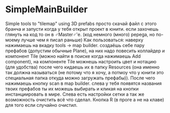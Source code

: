 # SimpleMainBuilder
Simple tools to "tilemap" using 3D prefabs
просто скачай файл с этого бранча и запусти когда у тебя открыт проект в юнити. если захочешь глянуть на код то он в ♂Master♂'е. (код немного (много) pepega, но по-моему лучше чем я писал раньше) 
Как пользоваться: наверху нажимаешь на вкадку tools -> map builder. создаёшь себе пару префабов (допустим обычные Plane), на них надо повесить коллайдер и компонент Tile (можно найти в поиске когда нажимаешь Add component), на компоненте Tile можнешь настроить цвет и нотацию (для удобства) после чего кидаешь их в папку Resources (она именно так должна называться (не потому что я хочу, а потмоу что у юнити это специальная папка откуда можно загружать префабы)). После чего нажимаешь кнопку scan в map builder. слева у тебя появятся названия твоих префабов
ты их можешь выбирать и кликая на кнопки инстанциировать в мире. Слева есть настройки сетки а так же возможность очистить всё что сделал. Кнопка R (в проге а не на клаве) для того если случайно очистил.
